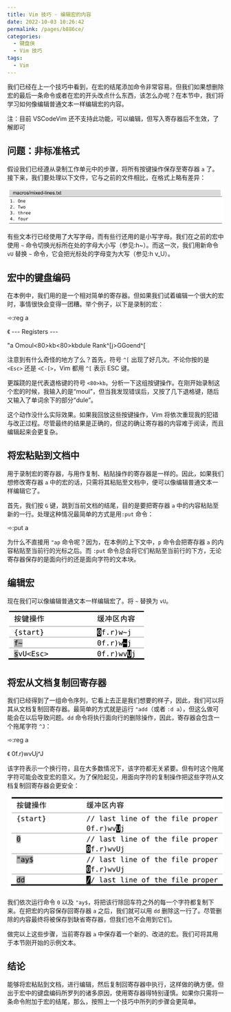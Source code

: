 ```yaml
---
title: Vim 技巧 - 编辑宏的内容
date: 2022-10-03 10:26:42
permalink: /pages/b886ce/
categories:
  - 键盘侠
  - Vim 技巧
tags:
  - Vim
---
```


我们已经在上一个技巧中看到，在宏的结尾添加命令非常容易。但我们如果想删除宏的最后一条命令或者在宏的开头改点什么东西，该怎么办呢？在本节中，我们将学习如何像编辑普通文本一样编辑宏的内容。

注：目前 VSCodeVim 还不支持此功能，可以编辑，但写入寄存器后不生效，了解即可

## 问题：非标准格式

假设我们已经遵从录制工作单元中的步骤，将所有按键操作保存至寄存器 `a` 了。接下来，我们要处理以下文件，它与之前的文件相比，在格式上略有差异：

![](../../.vuepress/public/img/vim/154.jpg)

有些文本行已经使用了大写字母，而有些行还用的是小写字母。我们在之前的宏中使用 `~` 命令切换光标所在处的字母大小写（参见:h~）。而这一次，我们用新命令 `vU` 替换 `~` 命令，它会把光标处的字母变为大写（参见:h v_U）。

## 宏中的键盘编码

在本例中，我们用的是一个相对简单的寄存器。但如果我们试着编辑一个很大的宏时，事情很快会变得一团糟。举个例子，以下是录制的宏：

➾:reg a

《 --- Registers ---

"a Omoul<80>kb<80>kbdule Rank^[j>GGoend^[

注意到有什么奇怪的地方了么？首先，符号 `^[` 出现了好几次。不论你按的是 `<Esc>` 还是 `<C-[>`，Vim 都用 `^[` 表示 ESC 键。

更蹊跷的是代表退格键的符号 `<80>kb`。分析一下这组按键操作。在刚开始录制这个宏的时候，我输入的是“moul”，但当我发现错误后，又按了几下退格键，随后又输入了单词余下的部分“dule”。

这个动作没什么实际效果。如果我回放这些按键操作，Vim 将依次重现我的犯错与改正过程。尽管最终的结果是正确的，但这的确让寄存器的内容难于阅读，而且编辑起来会更复杂。

## 将宏粘贴到文档中

用于录制宏的寄存器，与用作复制、粘贴操作的寄存器是一样的。因此，如果我们想修改寄存器 `a` 中的宏的话，只需将其粘贴至文档中，便可以像编辑普通文本一样编辑它了。

首先，我们按 `G` 键，跳到当前文档的结尾，目的是要把寄存器 `a` 中的内容粘贴至新的一行。处理这种情况最简单的方式是用`:put` 命令：

➾:put a

为什么不直接用 `"ap` 命令呢？因为，在本例的上下文中，`p` 命令会把寄存器 `a` 的内容粘贴至当前行的光标之后。而 `:put` 命令总会将它们粘贴至当前行的下方，无论寄存器保存的是面向行的还是面向字符的文本块。

## 编辑宏

现在我们可以像编辑普通文本一样编辑宏了。将 `~` 替换为 `vU`。

![](../../.vuepress/public/img/vim/155.jpg)

## 将宏从文档复制回寄存器

我们已经得到了一组命令序列，它看上去正是我们想要的样子，因此，我们可以将其从文档复制回寄存器。最简单的方式就是运行 `"add`（或者 `:d a`），但这么做可能会在以后导致问题。`dd` 命令将执行面向行的删除操作，因此，寄存器会包含一个拖尾字符 `^J`：

➾:reg a

《 0f.r)wvUj^J

该字符表示一个换行符，且在大多数情况下，该字符都无关紧要。但有时这个拖尾字符可能会改变宏的意义。为了保险起见，用面向字符的复制操作把这些字符从文档复制回寄存器会更安全：

![](../../.vuepress/public/img/vim/156.jpg)

我们依次运行命令 `0` 以及 `"ay$`，将把该行除回车符之外的每一个字符都复制下来。在把宏的内容保存回寄存器 `a` 之后，我们就可以用 `dd` 删除这一行了。尽管删除的内容最终将被保存到缺省寄存器，但我们也不会用到它们。

做完以上这些步骤，当前寄存器 `a` 中保存着一个新的、改进的宏。我们可将其用于本节刚开始的示例文本。

## 结论

能够将宏粘贴到文档，进行编辑，然后复制回寄存器中执行，这样做的确方便。但出于宏中的键盘编码所罗列的诸多原因，使用寄存器得特别谨慎。如果你只需将一条命令附加于宏的结尾，那么，按照上一个技巧中所列的步骤会更简单。
